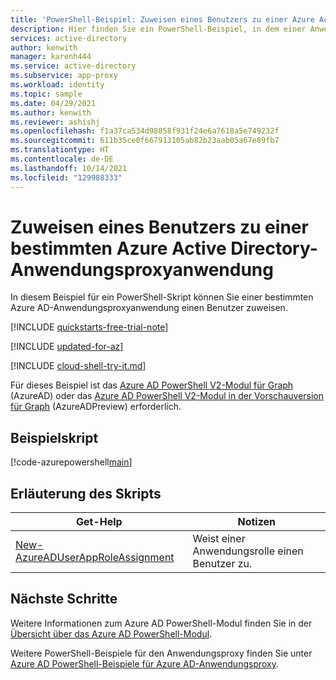```yaml
---
title: 'PowerShell-Beispiel: Zuweisen eines Benutzers zu einer Azure Active Directory-Anwendungsproxy-App'
description: Hier finden Sie ein PowerShell-Beispiel, in dem einer Anwendungsproxyanwendung von Azure Active Directory (Azure AD) ein Benutzer zugewiesen wird.
services: active-directory
author: kenwith
manager: karenh444
ms.service: active-directory
ms.subservice: app-proxy
ms.workload: identity
ms.topic: sample
ms.date: 04/29/2021
ms.author: kenwith
ms.reviewer: ashishj
ms.openlocfilehash: f1a37ca534d98858f931f24e6a7618a5e749232f
ms.sourcegitcommit: 611b35ce0f667913105ab82b23aab05a67e89fb7
ms.translationtype: HT
ms.contentlocale: de-DE
ms.lasthandoff: 10/14/2021
ms.locfileid: "129988333"
---
```

# <a name="assign-a-user-to-a-specific-azure-active-directory-application-proxy-application"></a>Zuweisen eines Benutzers zu einer bestimmten Azure Active Directory-Anwendungsproxyanwendung

In diesem Beispiel für ein PowerShell-Skript können Sie einer bestimmten Azure AD-Anwendungsproxyanwendung einen Benutzer zuweisen.

[!INCLUDE [quickstarts-free-trial-note](../../../../includes/quickstarts-free-trial-note.md)]

[!INCLUDE [updated-for-az](../../../../includes/updated-for-az.md)]

[!INCLUDE [cloud-shell-try-it.md](../../../../includes/cloud-shell-try-it.md)]

Für dieses Beispiel ist das [Azure AD PowerShell V2-Modul für Graph](/powershell/azure/active-directory/install-adv2) (AzureAD) oder das [Azure AD PowerShell V2-Modul in der Vorschauversion für Graph](/powershell/azure/active-directory/install-adv2?view=azureadps-2.0-preview&preserve-view=true) (AzureADPreview) erforderlich.

## <a name="sample-script"></a>Beispielskript

[!code-azurepowershell[main](~/powershell_scripts/application-proxy/assign-user-to-app.ps1 "Assign a user to an application")]

## <a name="script-explanation"></a>Erläuterung des Skripts

| Get-Help | Notizen |
|---|---|
| [New-AzureADUserAppRoleAssignment](/powershell/module/AzureAD/new-azureaduserapproleassignment) | Weist einer Anwendungsrolle einen Benutzer zu. |

## <a name="next-steps"></a>Nächste Schritte

Weitere Informationen zum Azure AD PowerShell-Modul finden Sie in der [Übersicht über das Azure AD PowerShell-Modul](/powershell/azure/active-directory/overview).

Weitere PowerShell-Beispiele für den Anwendungsproxy finden Sie unter [Azure AD PowerShell-Beispiele für Azure AD-Anwendungsproxy](../application-proxy-powershell-samples.md).
